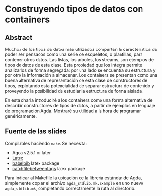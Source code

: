 # Construyendo tipos de datos con containers

## Abstract  
Muchos de los tipos de datos más utilizados comparten la característica de poder ser pensados como una serie de esqueletos, o plantillas, para contener otros datos. Las listas, los árboles, los streams, son ejemplos de tipos de datos de esta clase. Esta propiedad que los integra permite analizarlos de forma segregada: por una lado se encuentra su estructura y por otro la información a almacenar. Los containers se presentan como una buena alternativa de representación de esta clase de constructores de tipos, explotando esta potencialidad de separar estructura de contenido y proveyendo la posibilidad de estudiar la estructura de forma aislada.

En esta charla introduciré a los containers como una forma alternativa de describir constructores de tipos de datos, a partir de ejemplos en lenguaje de programación Agda. Mostraré su utilidad a la hora de programar genéricamente.

## Fuente de las slides  
Compilables haciendo `make`. Se necesita:

  * Agda v2.5.1 or later
  * [Latex](https://www.latex-project.org/get/)
  * [babelbib](https://www.ctan.org/pkg/babelbib) latex package
  * [catchfilebetweentags](https://www.ctan.org/pkg/catchfilebetweentags) latex package

Para indicar al Makefile la ubicación de la librería estándar de Agda, simplemente copiar el archivo `agda_stdlib.mk.example` en uno nuevo `agda_stdlib.mk`, completando correctamente la ruta al directorio.
